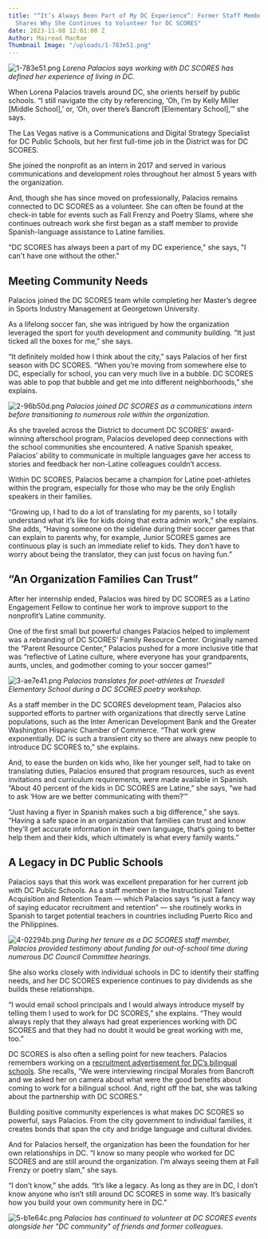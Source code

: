 ```yaml
---
title: "“It’s Always Been Part of My DC Experience”: Former Staff Member Lorena Palacios
  Shares Why She Continues to Volunteer for DC SCORES"
date: 2023-11-08 12:01:00 Z
Author: Mairead MacRae
Thumbnail Image: "/uploads/1-783e51.png"
---
```


![1-783e51.png](/uploads/1-783e51.png)
*Lorena Palacios says working with DC SCORES has defined her experience of living in DC.*














When Lorena Palacios travels around DC, she orients herself by public schools. “I still navigate the city by referencing, ‘Oh, I’m by Kelly Miller [Middle School],’ or, ‘Oh, over there’s Bancroft [Elementary School],’” she says. 

The Las Vegas native is a Communications and Digital Strategy Specialist for DC Public Schools, but her first full-time job in the District was for DC SCORES.

She joined the nonprofit as an intern in 2017 and served in various communications and development roles throughout her almost 5 years with the organization.

And, though she has since moved on professionally, Palacios remains connected to DC SCORES as a volunteer. She can often be found at the check-in table for events such as Fall Frenzy and Poetry Slams, where she continues outreach work she first began as a staff member to provide Spanish-language assistance to Latine families.

"DC SCORES has always been a part of my DC experience," she says, "I can't have one without the other."

## Meeting Community Needs

Palacios joined the DC SCORES team while completing her Master’s degree in Sports Industry Management at Georgetown University. 

As a lifelong soccer fan, she was intrigued by how the organization leveraged the sport for youth development and community building. “It just ticked all the boxes for me,” she says.

“It definitely molded how I think about the city,” says Palacios of her first season with DC SCORES. “When you’re moving from somewhere else to DC, especially for school, you can very much live in a bubble. DC SCORES was able to pop that bubble and get me into different neighborhoods,” she explains.

![2-96b50d.png](/uploads/2-96b50d.png)
*Palacios joined DC SCORES as a communications intern before transitioning to numerous role within the organization.*

As she traveled across the District to document DC SCORES’ award-winning afterschool program, Palacios developed deep connections with the school communities she encountered. A native Spanish speaker, Palacios’ ability to communicate in multiple languages gave her access to stories and feedback her non-Latine colleagues couldn’t access. 

Within DC SCORES, Palacios became a champion for Latine poet-athletes within the program, especially for those who may be the only English speakers in their families. 

“Growing up, I had to do a lot of translating for my parents, so I totally understand what it’s like for kids doing that extra admin work,” she explains. She adds, “Having someone on the sideline during their soccer games that can explain to parents why, for example, Junior SCORES games are continuous play is such an immediate relief to kids. They don’t have to worry about being the translator, they can just focus on having fun.”

## “An Organization Families Can Trust”

After her internship ended, Palacios was hired by DC SCORES as a Latino Engagement Fellow to continue her work to improve support to the nonprofit’s Latine community. 

One of the first small but powerful changes Palacios helped to implement was a rebranding of DC SCORES’ Family Resource Center. Originally named the “Parent Resource Center,” Palacios pushed for a more inclusive title that was “reflective of Latine culture, where everyone has your grandparents, aunts, uncles, and godmother coming to your soccer games!”

![3-ae7e41.png](/uploads/3-ae7e41.png)
*Palacios translates for poet-athletes at Truesdell Elementary School during a DC SCORES poetry workshop.* 

As a staff member in the DC SCORES development team, Palacios also supported efforts to partner with organizations that directly serve Latine populations, such as the Inter American Development Bank and the Greater Washington Hispanic Chamber of Commerce. “That work grew exponentially. DC is such a transient city so there are always new people to introduce DC SCORES to,” she explains. 

And, to ease the burden on kids who, like her younger self, had to take on translating duties, Palacios ensured that program resources, such as event invitations and curriculum requirements, were made available in Spanish. “About 40 percent of the kids in DC SCORES are Latine,” she says, “we had to ask ‘How are we better communicating with them?’”

“Just having a flyer in Spanish makes such a big difference,” she says. “Having a safe space in an organization that families can trust and know they’ll get accurate information in their own language, that’s going to better help them and their kids, which ultimately is what every family wants.”

## A Legacy in DC Public Schools

Palacios says that this work was excellent preparation for her current job with DC Public Schools. As a staff member in the Instructional Talent Acquisition and Retention Team — which Palacios says “is just a fancy way of saying educator recruitment and retention” — she routinely works in Spanish to target potential teachers in countries including Puerto Rico and the Philippines. 

![4-02294b.png](/uploads/4-02294b.png)
*During her tenure as a DC SCORES staff member, Palacios provided testimony about funding for out-of-school time during numerous DC Council Committee hearings.*

She also works closely with individual schools in DC to identify their staffing needs, and her DC SCORES experience continues to pay dividends as she builds these relationships. 

“I would email school principals and I would always introduce myself by telling them I used to work for DC SCORES,” she explains. “They would always reply that they always had great experiences working with DC SCORES and that they had no doubt it would be great working with me, too.”

DC SCORES is also often a selling point for new teachers. Palacios remembers working on a [recruitment advertisement for DC’s bilingual schools](https://vimeo.com/795031168). She recalls, “We were interviewing rincipal Morales from Bancroft and we asked her on camera about what were the good benefits about coming to work for a bilingual school. And, right off the bat, she was talking about the partnership with DC SCORES.”

Building positive community experiences is what makes DC SCORES so powerful, says Palacios. From the city government to individual families, it creates bonds that span the city and bridge language and cultural divides. 

And for Palacios herself, the organization has been the foundation for her own relationships in DC. “I know so many people who worked for DC SCORES and are still around the organization. I’m always seeing them at Fall Frenzy or poetry slam,” she says.

“I don’t know,” she adds. “It’s like a legacy. As long as they are in DC, I don’t know anyone who isn’t still around DC SCORES in some way. It’s basically how you build your own community here in DC.”

![5-b1e64c.png](/uploads/5-b1e64c.png)
*Palacios has continued to volunteer at DC SCORES events alongside her "DC community" of friends and former colleagues.* 